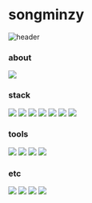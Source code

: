 # songminzy
![header](https://capsule-render.vercel.app/api?type=transparent&color=auto&height=220&section=header&text=songminzy's%20GitHub&fontSize=50&animation=scaleIn)


### about 
<a href="https://velog.io/@songminzy"><img src="https://img.shields.io/badge/velog-1DBF73?style=flat-square&logo=Vimeo&logoColor=white"/></a>
### stack
<img src="https://img.shields.io/badge/Javascript-F7DF1E?style=flat&logo=Javascript&logoColor=white"/></a>
<img src="https://img.shields.io/badge/jquery-0769AD?style=flat&logo=jquery&logoColor=white"/></a>
<img src="https://img.shields.io/badge/css3-1572B6?style=flat&logo=Css3&logoColor=white"/></a>
<img src="https://img.shields.io/badge/html5-E34F26?style=flat&logo=html5&logoColor=white"/></a> 
<img src="https://img.shields.io/badge/php-777BB4?style=flat&logo=php&logoColor=white"/></a>
<img src="https://img.shields.io/badge/mysql-4479A1?style=flat&logo=mysql&logoColor=white"/></a>
<img src="https://img.shields.io/badge/react-61DAFB?style=flat&logo=react&logoColor=white"/></a>

### tools
<img src="https://img.shields.io/badge/GitHub-181717?style=flat&logo=GitHub&logoColor=white"/></a>
<img src="https://img.shields.io/badge/Sourcetree-0052CC?style=flat&logo=Sourcetree&logoColor=white"/></a>
<img src="https://img.shields.io/badge/Visual Studio Code-007ACC?style=flat&logo=Visual Studio Code&logoColor=white"/></a>
<img src="https://img.shields.io/badge/Notion-000?style=flat&logo=Notion&logoColor=white"/></a>

### etc
<img src="https://img.shields.io/badge/Adobe XD-FF61F6?style=flat&logo=Adobe XD&logoColor=white"/></a>
<img src="https://img.shields.io/badge/FileZilla-BF0000?style=flat&logo=FileZilla&logoColor=white"/></a> 
<img src="https://img.shields.io/badge/Adobe Illustrator-FF9A00?style=flat&logo=Adobe Illustrator&logoColor=white"/></a>
<img src="https://img.shields.io/badge/Adobe Photoshop-31A8FF?style=flat&logo=Adobe Photoshop&logoColor=white"/></a>
